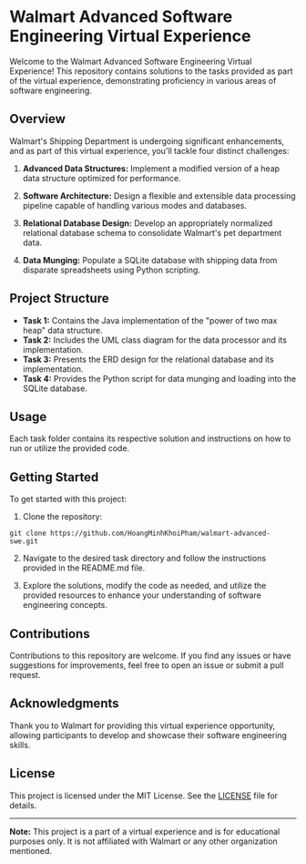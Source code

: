 # Walmart Advanced Software Engineering Virtual Experience

Welcome to the Walmart Advanced Software Engineering Virtual Experience! This repository contains solutions to the tasks provided as part of the virtual experience, demonstrating proficiency in various areas of software engineering.

## Overview

Walmart's Shipping Department is undergoing significant enhancements, and as part of this virtual experience, you'll tackle four distinct challenges:

1. **Advanced Data Structures:** Implement a modified version of a heap data structure optimized for performance.
   
2. **Software Architecture:** Design a flexible and extensible data processing pipeline capable of handling various modes and databases.

3. **Relational Database Design:** Develop an appropriately normalized relational database schema to consolidate Walmart's pet department data.

4. **Data Munging:** Populate a SQLite database with shipping data from disparate spreadsheets using Python scripting.

## Project Structure

- **Task 1:** Contains the Java implementation of the "power of two max heap" data structure.
- **Task 2:** Includes the UML class diagram for the data processor and its implementation.
- **Task 3:** Presents the ERD design for the relational database and its implementation.
- **Task 4:** Provides the Python script for data munging and loading into the SQLite database.

## Usage

Each task folder contains its respective solution and instructions on how to run or utilize the provided code.

## Getting Started

To get started with this project:

1. Clone the repository:

```
git clone https://github.com/HoangMinhKhoiPham/walmart-advanced-swe.git

```

2. Navigate to the desired task directory and follow the instructions provided in the README.md file.

3. Explore the solutions, modify the code as needed, and utilize the provided resources to enhance your understanding of software engineering concepts.

## Contributions

Contributions to this repository are welcome. If you find any issues or have suggestions for improvements, feel free to open an issue or submit a pull request.

## Acknowledgments

Thank you to Walmart for providing this virtual experience opportunity, allowing participants to develop and showcase their software engineering skills.

## License

This project is licensed under the MIT License. See the [LICENSE](LICENSE) file for details.

---

**Note:** This project is a part of a virtual experience and is for educational purposes only. It is not affiliated with Walmart or any other organization mentioned.
